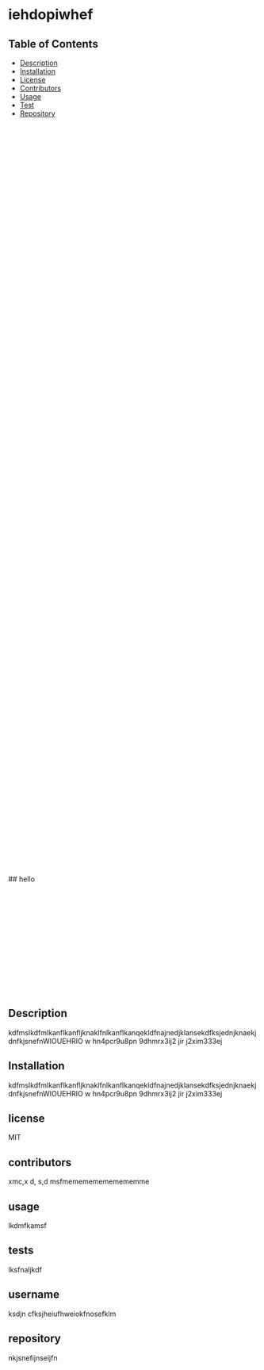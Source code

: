 # iehdopiwhef

## Table of Contents  

- [Description](#description)
- [Installation](#installation)
- [License](#License)
- [Contributors](#contributors)
- [Usage](#usage)
- [Test](#test)
- [Repository](#repository) 








<br>
<br>
<br>
<br>
<br>
<br>
<br>
<br>
<br>
<br>
<br>
<br>
<br>
<br>
<br>
<br>
<br>
<br>
<br>
<br>
<br>
<br>
<br>
<br>
<br>
<br>
<br>
<br>
<br>
<br>
<br>
<br>
<br>
<br>
<br>
<br>
<br>
<br>
<br>
<br>
<br>
<br>
<br>
<br>
<br>
<br>
<br>
<br>
<br>
<br>
<br>
<br>
<br>
<br>
<br>
<br>
<br>
<br>
<br>
<br>
<br>
<br>
<br>
<br>
<br>
<br>
<br>
<br>
<br>
<br>
<br>
<br>
<br>
<br>
<br>
<br>
<br>
<br>
<br>
<br>
<br>
<br>
<br>
<br>
<br>
<br>
<br>
<br>
<br>
## hello
<br>
<br>
<br>
<br>
<br>
<br>
<br>
<br>
<br>
<br>
<br>
<br>
<br>
<br>


  
## Description
kdfmslkdfmlkanflkanfljknaklfnlkanflkanqekldfnajnedjklansekdfksjednjknaekjdnfkjsnefnWIOUEHRIO w hn4pcr9u8pn	9dhmrx3ij2 jir	j2xim333ej 

## Installation
kdfmslkdfmlkanflkanfljknaklfnlkanflkanqekldfnajnedjklansekdfksjednjknaekjdnfkjsnefnWIOUEHRIO w hn4pcr9u8pn	9dhmrx3ij2 jir	j2xim333ej 

## license
MIT

## contributors
xmc,x d, s,d msfmemememememememme

## usage
lkdmfkamsf

## tests
lksfnaljkdf

## username
ksdjn cfksjheiufhweiokfnosefklm

## repository
nkjsnefijnseijfn


